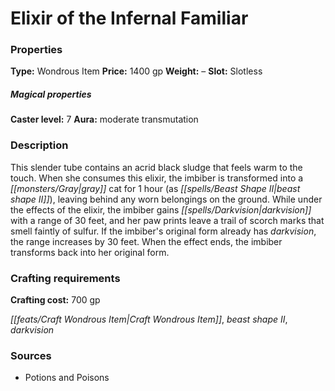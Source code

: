 ﻿---
Title: "Elixir of the Infernal Familiar"
Type: "Wondrous Item"
Price: "1400 gp"
Weight: "–"
Slot: "Slotless"
Caster level: "7"
Aura: "moderate transmutation"
Description: |
  "This slender tube contains an acrid black sludge that feels warm to the touch. When she consumes this elixir, the imbiber is transformed into a gray cat for 1 hour (as _beast shape II_), leaving behind any worn belongings on the ground. While under the effects of the elixir, the imbiber gains darkvision with a range of 30 feet, and her paw prints leave a trail of scorch marks that smell faintly of sulfur. If the imbiber's original form already has darkvision, the range increases by 30 feet. When the effect ends, the imbiber transforms back into her original form."
Crafting cost: "700 gp"
Sources: "['Potions and Poisons']"
---

# Elixir of the Infernal Familiar

### Properties

**Type:** Wondrous Item **Price:** 1400 gp **Weight:** – **Slot:** Slotless

##### Magical properties

**Caster level:** 7 **Aura:** moderate transmutation

### Description

This slender tube contains an acrid black sludge that feels warm to the touch. When she consumes this elixir, the imbiber is transformed into a _[[monsters/Gray|gray]]_ cat for 1 hour (as _[[spells/Beast Shape II|beast shape II]]_), leaving behind any worn belongings on the ground. While under the effects of the elixir, the imbiber gains _[[spells/Darkvision|darkvision]]_ with a range of 30 feet, and her paw prints leave a trail of scorch marks that smell faintly of sulfur. If the imbiber's original form already has _darkvision_, the range increases by 30 feet. When the effect ends, the imbiber transforms back into her original form.

### Crafting requirements

**Crafting cost:** 700 gp

_[[feats/Craft Wondrous Item|Craft Wondrous Item]]_, _beast shape II_, _darkvision_

### Sources

* Potions and Poisons
